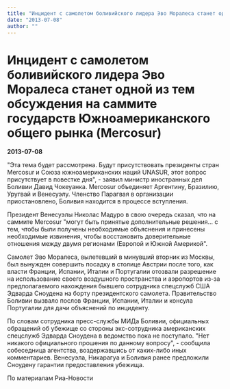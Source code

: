 ```yaml
---
title: "Инцидент с самолетом боливийского лидера Эво Моралеса станет одной из тем обсуждения на саммите государств Южноамериканского общего рынка (Mercosur)"
date: "2013-07-08"
author: ""
---
```


# Инцидент с самолетом боливийского лидера Эво Моралеса станет одной из тем обсуждения на саммите государств Южноамериканского общего рынка (Mercosur)

**2013-07-08** 

"Эта тема будет рассмотрена. Будут присутствовать президенты стран Mercosur и Союза южноамериканских наций UNASUR, этот вопрос присутствует в повестке дня", - заявил министр иностранных дел Боливии Давид Чокеуанка. Mercosur объединяет Аргентину, Бразилию, Уругвай и Венесуэлу. Членство Парагвая в организации приостановлено, Боливия находится в процессе вступления.

Президент Венесуэлы Николас Мадуро в свою очередь сказал, что на саммите Mercosur "могут быть принятые дополнительные решения... с тем, чтобы были получены необходимые объяснения и принесены необходимые извинения, чтобы восстановить доверительные отношения между двумя регионами (Европой и Южной Америкой".

Самолет Эво Моралеса, вылетевший в минувший вторник из Москвы, был вынужден совершить посадку в столице Австрии после того, как власти Франции, Испании, Италии и Португалии отозвали разрешение на использование своего воздушного пространства и аэропортов из-за предполагаемого нахождения бывшего сотрудника спецслужб США Эдварда Сноудена на борту президентского самолета. Правительство Боливии вызвало послов Франции, Испании, Италии и консула Португалии для дачи объяснений по инциденту.

По словам сотрудника пресс-службы МИДа Боливии, официальных обращений об убежище со стороны экс-сотрудника американских спецслужб Эдварда Сноудена в ведомство пока не поступало. "Нет никакого официального прошения по данному вопросу", - сообщила собеседница агентства, воздержавшись от каких-либо иных комментариев. Венесуэла, Никарагуа и Боливия ранее предложили Сноудену гарантии предоставления убежища.

По материалам Риа-Новости